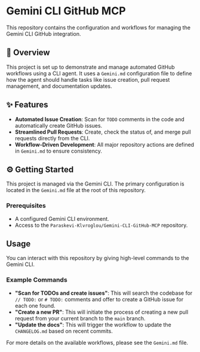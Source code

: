 # Gemini CLI GitHub MCP

This repository contains the configuration and workflows for managing the Gemini CLI GitHub integration.

## 🚀 Overview

This project is set up to demonstrate and manage automated GitHub workflows using a CLI agent. It uses a `Gemini.md` configuration file to define how the agent should handle tasks like issue creation, pull request management, and documentation updates.

## ✨ Features

- **Automated Issue Creation**: Scan for `TODO` comments in the code and automatically create GitHub issues.
- **Streamlined Pull Requests**: Create, check the status of, and merge pull requests directly from the CLI.
- **Workflow-Driven Development**: All major repository actions are defined in `Gemini.md` to ensure consistency.

## ⚙️ Getting Started

This project is managed via the Gemini CLI. The primary configuration is located in the `Gemini.md` file at the root of this repository.

### Prerequisites

- A configured Gemini CLI environment.
- Access to the `Paraskevi-Klvroglou/Gemini-CLI-GitHub-MCP` repository.

## Usage

You can interact with this repository by giving high-level commands to the Gemini CLI.

### Example Commands

- **"Scan for TODOs and create issues"**: This will search the codebase for `// TODO:` or `# TODO:` comments and offer to create a GitHub issue for each one found.
- **"Create a new PR"**: This will initiate the process of creating a new pull request from your current branch to the `main` branch.
- **"Update the docs"**: This will trigger the workflow to update the `CHANGELOG.md` based on recent commits.

For more details on the available workflows, please see the `Gemini.md` file.
